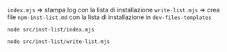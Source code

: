 `index.mjs` => stampa log con la lista di installazione
`write-list.mjs` => crea file `npm-inst-list.md` con la lista di installazione in `dev-files-templates`

```
node src/inst-list/index.mjs

node src/inst-list/write-list.mjs
```
